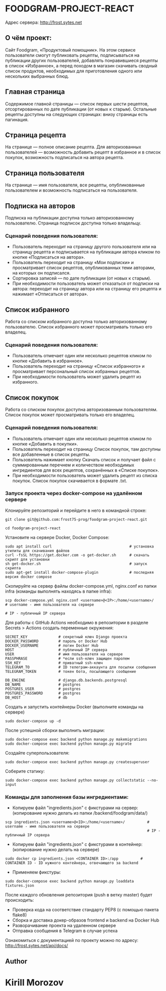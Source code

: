 # FOODGRAM-PROJECT-REACT

Адрес сервера: http://frost.sytes.net

## О чём проект:

Cайт Foodgram, «Продуктовый помощник».
На этом сервисе пользователи смогут публиковать рецепты,
подписываться на публикации других пользователей,
добавлять понравившиеся рецепты в список «Избранное»,
а перед походом в магазин скачивать сводный список продуктов,
необходимых для приготовления одного или нескольких выбранных блюд.

## Главная страница
Содержимое главной страницы — список первых шести рецептов,
отсортированных по дате публикации (от новых к старым).
Остальные рецепты доступны на следующих страницах:
внизу страницы есть пагинация.

## Страница рецепта
На странице — полное описание рецепта.
Для авторизованных пользователей — возможность добавить рецепт в избранное и в
список покупок, возможность подписаться на автора рецепта.

## Страница пользователя
На странице — имя пользователя, все рецепты, опубликованные пользователем
и возможность подписаться на пользователя.

## Подписка на авторов
Подписка на публикации доступна только авторизованному пользователю.
Страница подписок доступна только владельцу.
### Сценарий поведения пользователя:
- Пользователь переходит на страницу другого пользователя или на страницу рецепта
и подписывается на публикации автора кликом по кнопке «Подписаться на автора».
- Пользователь переходит на страницу «Мои подписки» и просматривает список рецептов,
опубликованных теми авторами, на которых он подписался.
- Сортировка записей — по дате публикации (от новых к старым).
- При необходимости пользователь может отказаться от подписки на автора:
переходит на страницу автора или на страницу его рецепта и нажимает «Отписаться от автора».

## Список избранного
Работа со списком избранного доступна только авторизованному пользователю.
Список избранного может просматривать только его владелец.
### Сценарий поведения пользователя:
- Пользователь отмечает один или несколько рецептов кликом по кнопке «Добавить в избранное».
- Пользователь переходит на страницу «Список избранного» и
просматривает персональный список избранных рецептов.
- При необходимости пользователь может удалить рецепт из избранного.

## Список покупок
Работа со списком покупок доступна авторизованным пользователям.
Список покупок может просматривать только его владелец.
### Сценарий поведения пользователя:
- Пользователь отмечает один или несколько рецептов кликом по кнопке «Добавить в покупки».
- Пользователь переходит на страницу Список покупок,
там доступны все добавленные в список рецепты.
- Пользователь нажимает кнопку Скачать список и получает файл с суммированным перечнем
и количеством необходимых ингредиентов для всех рецептов, сохранённых в «Списке покупок».
- При необходимости пользователь может удалить рецепт из списка покупок.
Список покупок скачивается в формате .txt.


### Запуск проекта через docker-compose на удалённом сервере

Клонируйте репозиторий и перейдите в него в командной строке:
```
git clone git@github.com:frost75-prog/foodgram-project-react.git
```
```
cd foodgram-project-react
```

Установите на сервере Docker, Docker Compose:
```
sudo apt install curl                                   # установка утилиты для скачивания файлов
curl -fsSL https://get.docker.com -o get-docker.sh      # скачать скрипт для установки
sh get-docker.sh                                        # запуск скрипта
sudo apt-get install docker-compose-plugin              # последняя версия docker compose
```

Скопируйте на сервер файлы docker-compose.yml,
nginx.conf из папки infra (команды выполнять находясь в папке infra):
```
scp docker-compose.yml nginx.conf <username>@<IP>:/home/<username>/   # username - имя пользователя на сервере
                                                                      # IP - публичный IP сервера
```

Для работы с GitHub Actions необходимо в репозитории в разделе Secrets > Actions создать переменные окружения:
```
SECRET_KEY              # секретный ключ Django проекта
DOCKER_PASSWORD         # пароль от Docker Hub
DOCKER_USERNAME         # логин Docker Hub
HOST                    # публичный IP сервера
USER                    # имя пользователя на сервере
PASSPHRASE              # *если ssh-ключ защищен паролем
SSH_KEY                 # приватный ssh-ключ
TELEGRAM_TO             # ID телеграм-аккаунта для посылки сообщения
TELEGRAM_TOKEN          # токен бота, посылающего сообщение

DB_ENGINE               # django.db.backends.postgresql
DB_NAME                 # postgres
POSTGRES_USER           # postgres
POSTGRES_PASSWORD       # postgres
DB_HOST                 # db

```

Создать и запустить контейнеры Docker (выполните команды на сервере)
```
sudo docker-compose up -d
```

После успешной сборки выполнить миграции:
```
sudo docker-compose exec backend python manage.py makemigrations
sudo docker-compose exec backend python manage.py migrate
```

Создайте суперпользователя:
```
sudo docker-compose exec backend python manage.py createsuperuser
```

Соберите статику:
```
sudo docker-compose exec backend python manage.py collectstatic --no-input
```


### Команды для заполнения базы ингредиентами:
* Копируем файл "ingredients.json" с фикстурами на сервер:
(копирование нужно делать из папки /backend/foodgram/data/)
```
scp ingredients.json <username>@<ID>:/home/<username>/          # username - имя пользователя на сервере
                                                                # IP - публичный IP сервера
```

* Копируем файл "ingredients.json" с фикстурами в контейнер:
  (копирование нужно делать на сервере)
```
sudo docker cp ingredients.json <CONTAINER ID>:/app          # CONTAINER ID - ID нужного контейнера, отвечающего за backend
```

* Применяем фикстуры:
```
sudo docker-compose exec backend python manage.py loaddata fixtures.json
```

После каждого обновления репозитория (push в ветку master) будет происходить:
* Проверка кода на соответствие стандарту PEP8 (с помощью пакета flake8)
* Сборка и доставка докер-образов frontend и backend на Docker Hub
* Разворачивание проекта на удаленном сервере
* Отправка сообщения в Telegram в случае успеха

Ознакомиться с документацией по проекту можно по адресу: http://frost.sytes.net/api/docs/


## Author
# Kirill Morozov